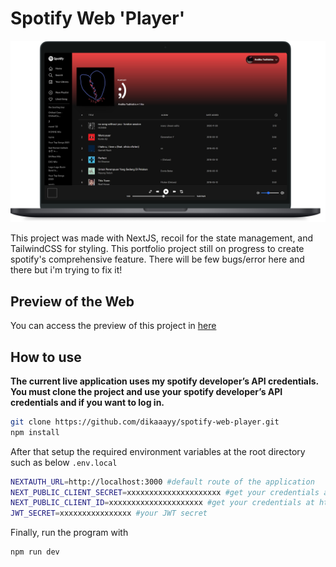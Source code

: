 # Spotify Web 'Player'

<img src="images/spotifyMacbook.png" width="1000"/>

This project was made with NextJS, recoil for the state management, and TailwindCSS for styling. This portfolio project still on progress to create spotify's comprehensive feature. There will be few bugs/error here and there but i'm trying to fix it!

## Preview of the Web

You can access the preview of this project in [here](http://andikay.me)

## How to use

**The current live application uses my spotify developer’s API credentials. You must clone the project and use your spotify developer’s API credentials and  if you want to log in.**

```bash
git clone https://github.com/dikaaayy/spotify-web-player.git
npm install
```

After that setup the required environment variables at the root directory such as below
```.env.local``` 
```bash
NEXTAUTH_URL=http://localhost:3000 #default route of the application
NEXT_PUBLIC_CLIENT_SECRET=xxxxxxxxxxxxxxxxxxxxx #get your credentials at https://developer.spotify.com/dashboard/
NEXT_PUBLIC_CLIENT_ID=xxxxxxxxxxxxxxxxxxxxx #get your credentials at https://developer.spotify.com/dashboard/
JWT_SECRET=xxxxxxxxxxxxxxxx #your JWT secret
```

Finally, run the program with
```bash
npm run dev
```
